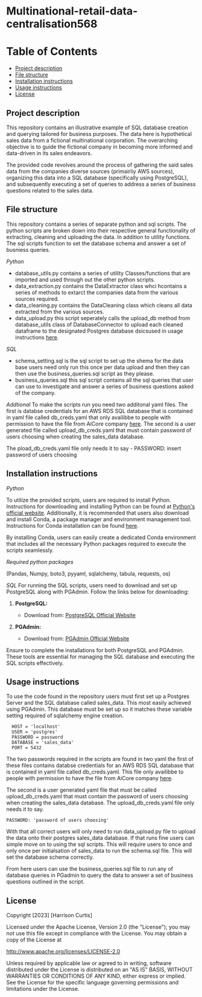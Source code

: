 <h1> Multinational-retail-data-centralisation568</h1>

<h1> Table of Contents</h1>

- [Project description](#project-description)
- [File structure](#file-structure)
- [Installation instructions](#installation-instructions)
- [Usage instructions](#usage-instructions)
- [License](#license)


## Project description
This repository contains an illustrative example of SQL database creation and querying tailored for business purposes. The data here is hypothetical sales data from a fictional multinational corporation. The overarching objective is to guide the fictional company in becoming more informed and data-driven in its sales endeavors.

The provided code revolves around the process of gathering the said sales data from the companies diverse sources (primairliy AWS sources), organizing this data into a SQL database (specifically using PostgreSQL), and subsequently executing a set of queries to address a series of business questions related to the sales data.

## File structure
This repository contains a series of separate python and sql scripts. The python scripts are broken down into their respective general functionality of extracting, cleaning and uploading the data. In addition to utility functions. The sql scripts function to set the database schema and answer a set of busniess queries.

*Python*
- database_utils.py contains a series of utility Classes/functions that are imported and used through out the other python scripts.
- data_extraction.py contains the DataExtractor class whci hcontains a series of methods to extarct the companies data from the various sources required.
- data_cleaning.py contains the DataCleaning class which cleans all data extracted from the various sources.
- data_upload.py this script seperately calls the upload_db method from database_utils class of DatabaseConnector to upload each cleaned dataframe to the designated Postgres database dsicsused in usage instructions [here](#usage-instructions).

*SQL*
- schema_setting.sql is the sql script to set up the shema for the data base users need only run this once per data upload and then they can then use the business_queries.sql script as they please. 
- business_queries.sql this sql script contains all the sql queries that user can use to investigate and answer a series of business questions asked of the company.

*Addtional*
To make the scripts run you need two additonal yaml files. The first is databse credentials for an AWS RDS SQL database that is contained in yaml file called db_creds.yaml that  only availibbe to people with permission to have the file from AiCore company [here](https://www.theaicore.com/). The second is a user generated file called upload_db_creds.yaml that must contain password of users choosing when creating the sales_data database.

The pload_db_creds.yaml file only needs it to say - PASSWORD: insert password of users choosing

## Installation instructions 
*Python* 

To utilize the provided scripts, users are required to install Python. Instructions for downloading and installing Python can be found at [Python's official website](https://www.python.org/downloads/). Additionally, it is recommended that users also download and install Conda, a package manager and environment management tool. Instructions for Conda installation can be found [here](https://docs.conda.io/projects/conda/en/stable/user-guide/install/download.html).

By installing Conda, users can easily create a dedicated Conda environment that includes all the necessary Python packages required to execute the scripts seamlessly.


*Required python packages*

(Pandas, Numpy, boto3, pyyaml, sqlalchemy, tabula, requests, os)

*SQL*
For running the SQL scripts, users need to download and set up PostgreSQL along with PGAdmin. Follow the links below for downloading:

1. **PostgreSQL:**
   - Download from: [PostgreSQL Official Website](https://www.postgresql.org/download/)

2. **PGAdmin:**
   - Download from: [PGAdmin Official Website](https://www.pgadmin.org/download/)

Ensure to complete the installations for both PostgreSQL and PGAdmin. These tools are essential for managing the SQL database and executing the SQL scripts effectively.

## Usage instructions

To use the code found in the repository users must first set up a Postgres Server and the SQL database called sales_data. This most easily achieved using PGAdmin. This database must be set up so it matches these variable setting required of sqlalchemy engine creation. 

```
  HOST = 'localhost'
  USER = 'postgres'
  PASSWORD = password
  DATABASE = 'sales_data'
  PORT = 5432
```

The two passwords required in the scripts are found in two yaml the first of these files contains databse credentials for an AWS RDS SQL database that is contained in yaml file called db_creds.yaml. This file  only availibbe to people with permission to have the file from AiCore company [here](https://www.theaicore.com/).

The second is a user generated yaml file that must be called upload_db_creds.yaml that must contain the password of users choosing when creating the sales_data database. The upload_db_creds.yaml file only needs it to say.
```
PASSWORD: 'password of users choosing'
```

With that all correct users will only need to run data_upload.py file to upload the data onto their postgres sales_data database. If that runs fine users can simple move on to using the sql scripts. This will require users to once and only once per initialsation of sales_data to run the schema.sql file. This will set the database schema correctly.

From here users can use the business_queries.sql file to run any of database queries in PGadmin to query the data to answer a set of business questions outlined in the script.

## License 
Copyright [2023] [Harrison Curtis]

Licensed under the Apache License, Version 2.0 (the "License"); you may not use this file except in compliance with the License. You may obtain a copy of the License at

http://www.apache.org/licenses/LICENSE-2.0

Unless required by applicable law or agreed to in writing, software distributed under the License is distributed on an "AS IS" BASIS, WITHOUT WARRANTIES OR CONDITIONS OF ANY KIND, either express or implied. See the License for the specific language governing permissions and limitations under the License.